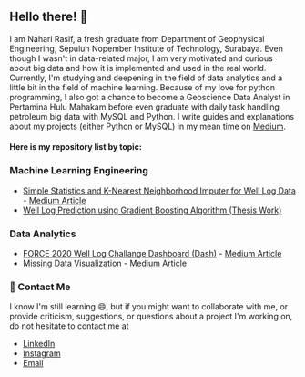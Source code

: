 ## Hello there! 👋 
I am Nahari Rasif, a fresh graduate from Department of Geophysical Engineering, Sepuluh Nopember Institute of Technology, Surabaya. Even though I wasn't in data-related major, I am very motivated and curious about big data and how it is implemented and used in the real world. Currently, I'm studying and deepening in the field of data analytics and a little bit in the field of machine learning. Because of my love for python programming, I also got a chance to become a Geoscience Data Analyst in Pertamina Hulu Mahakam before even graduate with daily task handling petroleum big data with MySQL and Python. I write guides and explanations about my projects (either Python or MySQL) in my mean time on [Medium](https://medium.com/@naharirasif).

#### Here is my repository list by topic:

### Machine Learning Engineering
- [Simple Statistics and K-Nearest Neighborhood Imputer for Well Log Data](https://github.com/nrasif/KMeans-Imputation-WellLogs) - [Medium Article](https://medium.com/@naharirasif/imputing-missing-well-log-data-values-with-simple-statistics-and-knn-imputer-58c7343d3163)
- [Well Log Prediction using Gradient Boosting Algorithm (Thesis Work)](https://github.com/nrasif/DTlog-Prediction-MachineLearning-Thesis)

### Data Analytics
- [FORCE 2020 Well Log Challange Dashboard (Dash)](https://github.com/nrasif/Dashboard-Force2020-WellLogChallange) - [Medium Article](https://medium.com/@naharirasif/a-concise-guide-to-plotly-and-dash-for-well-log-dashboard-ad86b8f5c615)
- [Missing Data Visualization](https://github.com/nrasif/Missing-Data-Visualization-Study-Case) - [Medium Article](https://medium.com/@naharirasif/imputing-missing-well-log-data-values-with-simple-statistics-and-knn-imputer-58c7343d3163)

### :speech_balloon: Contact Me

I know I'm still learning 😄, but if you might want to collaborate with me, or provide criticism, suggestions, or questions about a project I'm working on, do not hesitate to contact me at
- [LinkedIn](https://www.linkedin.com/in/naharirasif/)
- [Instagram](https://www.instagram.com/naharirasif/)
- [Email](mailto:naharirasif18@gmail.com)
